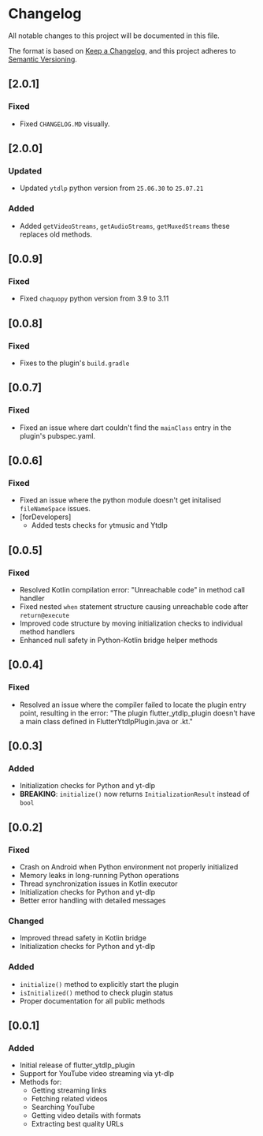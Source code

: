 # Changelog

All notable changes to this project will be documented in this file.

The format is based on [Keep a Changelog](https://keepachangelog.com/en/1.0.0/),
and this project adheres to [Semantic Versioning](https://semver.org/spec/v2.0.0.html).

## [2.0.1]

### Fixed
- Fixed `CHANGELOG.MD` visually.

## [2.0.0]

### Updated
- Updated `ytdlp` python version from `25.06.30` to `25.07.21`

### Added
- Added `getVideoStreams`, `getAudioStreams`, `getMuxedStreams` these replaces old methods.


## [0.0.9]
### Fixed
- Fixed `chaquopy` python version from 3.9 to 3.11

## [0.0.8]
### Fixed
- Fixes to the plugin's `build.gradle`

## [0.0.7]
### Fixed
- Fixed an issue where dart couldn't find the `mainClass` entry in the plugin's pubspec.yaml.

## [0.0.6] 
### Fixed
- Fixed an issue where the python module doesn't get initalised `fileNameSpace` issues.
- [forDevelopers]
  - Added tests checks for ytmusic and Ytdlp

## [0.0.5]
### Fixed
- Resolved Kotlin compilation error: "Unreachable code" in method call handler
- Fixed nested `when` statement structure causing unreachable code after `return@execute`
- Improved code structure by moving initialization checks to individual method handlers
- Enhanced null safety in Python-Kotlin bridge helper methods

## [0.0.4]
### Fixed
- Resolved an issue where the compiler failed to locate the plugin entry point, resulting in the error: "The plugin flutter_ytdlp_plugin doesn't have a main class defined in FlutterYtdlpPlugin.java or .kt."

## [0.0.3]
### Added
- Initialization checks for Python and yt-dlp
- **BREAKING**: `initialize()` now returns `InitializationResult` instead of `bool`

## [0.0.2]
### Fixed
- Crash on Android when Python environment not properly initialized
- Memory leaks in long-running Python operations
- Thread synchronization issues in Kotlin executor
- Initialization checks for Python and yt-dlp
- Better error handling with detailed messages

### Changed
- Improved thread safety in Kotlin bridge
- Initialization checks for Python and yt-dlp

### Added
- `initialize()` method to explicitly start the plugin
- `isInitialized()` method to check plugin status
- Proper documentation for all public methods

## [0.0.1]
### Added
- Initial release of flutter_ytdlp_plugin
- Support for YouTube video streaming via yt-dlp
- Methods for:
  - Getting streaming links
  - Fetching related videos
  - Searching YouTube
  - Getting video details with formats
  - Extracting best quality URLs